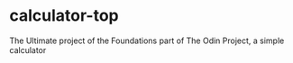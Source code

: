 # calculator-top
 The Ultimate project of the Foundations part of The Odin Project, a simple calculator
